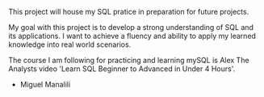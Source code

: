 This project will house my SQL pratice in preparation for future projects. 

My goal with this project is to develop a strong understanding of SQL and its applications.
I want to achieve a fluency and ability to apply my learned knowledge into real world scenarios.

The course I am following for practicing and learning mySQL is Alex The Analysts video 'Learn SQL Beginner to Advanced in Under 4 Hours'.

- Miguel Manalili 